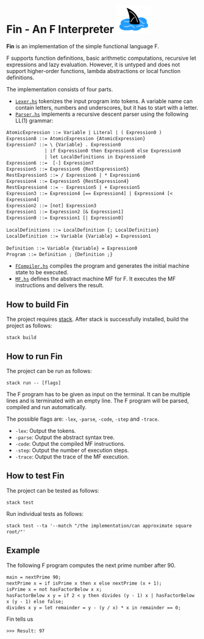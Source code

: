# Fin - An F Interpreter <img src="fin_logo.jpeg" width=90px>

**Fin** is an implementation of the simple functional language F.

F supports function definitions, basic arithmetic computations, recursive let expressions and lazy evaluation. However, it is untyped and does not support higher-order functions, lambda abstractions or local function definitions.

The implementation consists of four parts.
- [`Lexer.hs`](src/Lexer.hs) tokenizes the input program into tokens. A variable name can contain letters, numbers and underscores, but it has to start with a letter.
- [`Parser.hs`](src/Parser.hs) implements a recursive descent parser using the following LL(1) grammar:
```
AtomicExpression ::= Variable | Literal | ( Expression0 )
Expression8 ::= AtomicExpression {AtomicExpression}
Expression7 ::= \ {Variable} . Expression0
              | if Expression0 then Expression0 else Expression0
              | let LocalDefinitions in Expression0
Expression6 ::=  [-] Expression7
Expression5 ::= Expression6 {RestExpression5}
RestExpression5 ::= / Expression6 | * Expression6
Expression4 ::= Expression5 {RestExpression4}
RestExpression4 ::= - Expression5 | + Expression5
Expression3 ::= Expression4 [== Expression4] | Expression4 [< Expression4]
Expression2 ::= [not] Expression3
Expression1 ::= Expression2 [& Expression1]
Expression0 ::= Expression1 [| Expression0]

LocalDefinitions ::= LocalDefinition {; LocalDefinition}
LocalDefinition ::= Variable {Variable} = Expression1

Definition ::= Variable {Variable} = Expression0
Program ::= Definition ; {Definition ;}
```
- [`FCompiler.hs`](src/FCompiler.hs) compiles the program and generates the initial machine state to be executed.
- [`MF.hs`](src/MF.hs) defines the abstract machine MF for F. It executes the MF instructions and delivers the result.

## How to build Fin

The project requires [stack](https://docs.haskellstack.org/en/stable/README/).
After stack is successfully installed, build the project as follows:
```
stack build
```

## How to run Fin

The project can be run as follows:
```
stack run -- [flags]
```
The F program has to be given as input on the terminal. It can be multiple lines and is terminated with an empty line. The F program will be parsed, compiled and run automatically.

The possible flags are: `-lex`, `-parse`, `-code`, `-step` and `-trace`.

- `-lex`: Output the tokens.
- `-parse`: Output the abstract syntax tree.
- `-code`: Output the compiled MF instructions.
- `-step`: Output the number of execution steps.
- `-trace`: Output the trace of the MF execution.

## How to test Fin

The project can be tested as follows:
```
stack test
```

Run individual tests as follows:
```
stack test --ta '--match "/the implementation/can approximate square root/"'
```

## Example
The following F program computes the next prime number after 90.
```
main = nextPrime 90;
nextPrime x = if isPrime x then x else nextPrime (x + 1);
isPrime x = not hasFactorBelow x x;
hasFactorBelow x y = if 2 < y then divides (y - 1) x | hasFactorBelow x (y - 1) else false;
divides x y = let remainder = y - (y / x) * x in remainder == 0; 
```

Fin tells us
```
>>> Result: 97
```